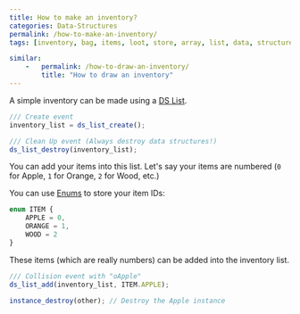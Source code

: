 ```yaml
---
title: How to make an inventory?
categories: Data-Structures
permalink: /how-to-make-an-inventory/
tags: [inventory, bag, items, loot, store, array, list, data, structure, ds, lists]

similar: 
    -   permalink: /how-to-draw-an-inventory/
        title: "How to draw an inventory"
---
```


A simple inventory can be made using a [DS List](https://docs2.yoyogames.com/source/_build/3_scripting/4_gml_reference/data_structures/ds%20lists/index.html).

```js
/// Create event
inventory_list = ds_list_create();

/// Clean Up event (Always destroy data structures!)
ds_list_destroy(inventory_list);
```

You can add your items into this list. Let's say your items are numbered (`0` for Apple, `1` for Orange, `2` for Wood, etc.)

You can use [Enums](https://docs2.yoyogames.com/source/_build/3_scripting/3_gml_overview/9_data_types.html) to store your item IDs:

```js
enum ITEM {
    APPLE = 0,
    ORANGE = 1,
    WOOD = 2
}
```

These items (which are really numbers) can be added into the inventory list.

```js
/// Collision event with "oApple"
ds_list_add(inventory_list, ITEM.APPLE);

instance_destroy(other); // Destroy the Apple instance
```